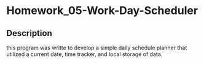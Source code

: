 # Homework_05-Work-Day-Scheduler

## Description

this program was writte to develop a simple daily schedule planner that utilized a current date, time tracker, and local storage of data.